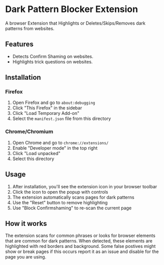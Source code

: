 # Dark Pattern Blocker Extension

A browser Extension that Highlights or Deletes/Skips/Removes dark patterns from websites. 

## Features

- Detects Confirm Shaming on websites.
- Highlights trick questions on websites. 

## Installation

### Firefox
1. Open Firefox and go to `about:debugging`
2. Click "This Firefox" in the sidebar
3. Click "Load Temporary Add-on"
4. Select the `manifest.json` file from this directory

### Chrome/Chromium
1. Open Chrome and go to `chrome://extensions/`
2. Enable "Developer mode" in the top right
3. Click "Load unpacked"
4. Select this directory

## Usage

1. After installation, you'll see the extension icon in your browser toolbar
2. Click the icon to open the popup with controls
3. The extension automatically scans pages for dark patterns
4. Use the "Reset" button to remove highlighting
5. Use "Block Confirmshaming" to re-scan the current page

## How it works

The extension scans for common phrases or looks for browser elements that are common for dark patterns. When detected, these elements are highlighted with red borders and background. Some false postives might show or break pages if this occurs report it as an issue and disable for the page you are using. 

